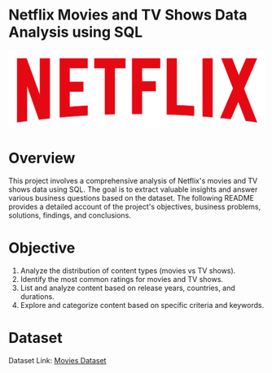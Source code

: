 # Netflix Movies and TV Shows Data Analysis using SQL
![](https://github.com/HumorSapien/sql_project_netflix/blob/main/logo.png?raw=true)

# Overview
This project involves a comprehensive analysis of Netflix's movies and TV shows data using SQL. The goal is to extract valuable insights and answer various business questions based on the dataset. The following README provides a detailed account of the project's objectives, business problems, solutions, findings, and conclusions.

# Objective
1. Analyze the distribution of content types (movies vs TV shows).
2. Identify the most common ratings for movies and TV shows.
3. List and analyze content based on release years, countries, and durations.
4. Explore and categorize content based on specific criteria and keywords.

# Dataset
Dataset Link: [Movies Dataset](https://www.kaggle.com/datasets/shivamb/netflix-shows?resource=download)
